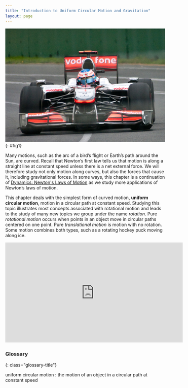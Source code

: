```yaml
---
title: "Introduction to Uniform Circular Motion and Gravitation"
layout: page
---
```


![The figure shows, from front, a red and silver coloured Formula One car turning through a curve in a race on the Melbourne Grand Prix track, with the driver in seat.](../resources/Figure_07_00_01a.jpg "This Australian Grand Prix Formula 1 race car moves in a circular path as it makes the turn. Its wheels also spin rapidly&#x2014;the latter completing many revolutions, the former only part of one (a circular arc). The same physical principles are involved in each. (credit: Richard Munckton)")
{: #fig1}

Many motions, such as the arc of a bird’s flight or Earth’s path around the Sun,
are curved. Recall that Newton’s first law tells us that motion is along a
straight line at constant speed unless there is a net external force. We will
therefore study not only motion along curves, but also the forces that cause it,
including gravitational forces. In some ways, this chapter is a continuation
of [Dynamics: Newton\'s Laws of Motion](../contents/ch4Dynamics.md) as we study
more applications of Newton’s laws of motion.

This chapter deals with the simplest form of curved motion, **uniform circular
motion**, motion in a circular path at constant speed. Studying this topic
illustrates most concepts associated with rotational motion and leads to the
study of many new topics we group under the name *rotation*. Pure
*rotational motion* occurs when points in an object move in circular paths
centered on one point. Pure *translational motion* is motion with no rotation.
Some motion combines both types, such as a rotating hockey puck moving along
ice.

<div class="note" data-label="Video" markdown="1">
<iframe width="560" height="315" src="https://www.youtube.com/embed/iP4RYkt_ur4" frameborder="0" allow="accelerometer; autoplay; clipboard-write; encrypted-media; gyroscope; picture-in-picture" allowfullscreen></iframe>
</div>

<div class="glossary" markdown="1">

### Glossary

{: class="glossary-title"}

uniform circular motion
: the motion of an object in a circular path at constant speed

</div>

